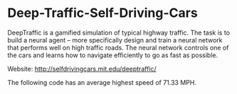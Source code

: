 # Deep-Traffic-Self-Driving-Cars
DeepTraffic is a gamified simulation of typical highway traffic. The task is to build a neural agent – more specifically design and train a neural network that performs well on high traffic roads. The neural network controls one of the cars and learns how to navigate efficiently to go as fast as possible.

Website: http://selfdrivingcars.mit.edu/deeptraffic/

The following code has an average highest speed of 71.33 MPH.
